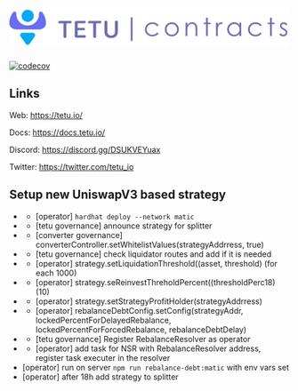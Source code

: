 # <img src="tetu_contracts.svg" alt="Tetu.io">

[![codecov](https://codecov.io/gh/tetu-io/tetu-v2-strategies-polygon/branch/master/graph/badge.svg?token=FJ38EG24U7)](https://codecov.io/gh/tetu-io/tetu-v2-strategies-polygon)

## Links

Web: https://tetu.io/

Docs: https://docs.tetu.io/

Discord: https://discord.gg/DSUKVEYuax

Twitter: https://twitter.com/tetu_io

## Setup new UniswapV3 based strategy

* * [operator] ```hardhat deploy --network matic```
* * [tetu governance] announce strategy for splitter
* * [converter governance] converterController.setWhitelistValues(strategyAddrress, true)
* * [tetu governance] check liquidator routes and add if it is needed
* * [operator] strategy.setLiquidationThreshold((asset, threshold) (for each 1000)
* * [operator] strategy.seReinvestThreholdPercent((thresholdPerc18) (10)
* * [operator] strategy.setStrategyProfitHolder(strategyAddrress)
* * [operator] rebalanceDebtConfig.setConfig(strategyAddr, lockedPercentForDelayedRebalance, lockedPercentForForcedRebalance, rebalanceDebtDelay)
* * [tetu governance] Register RebalanceResolver as operator
* * [operator] add task for NSR with RebalanceResolver address, register task executer in the resolver
* [operator] run on server ```npm run rebalance-debt:matic``` with env vars set
* [operator] after 18h add strategy to splitter

